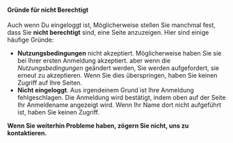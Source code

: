 ﻿#### Gründe für nicht Berechtigt
Auch wenn Du eingeloggt ist,
Möglicherweise stellen Sie manchmal fest, dass Sie **nicht berechtigt** sind, eine Seite anzuzeigen.
Hier sind einige häufige Gründe:
- **Nutzungsbedingungen** nicht akzeptiert. Möglicherweise haben Sie sie bei Ihrer ersten Anmeldung akzeptiert.
aber wenn die *Nutzungsbedingungen* geändert werden,
Sie werden aufgefordert, sie erneut zu akzeptieren.
Wenn Sie dies überspringen, haben Sie keinen Zugriff auf Ihre Seiten.
- **Nicht eingeloggt**. Aus irgendeinem Grund ist Ihre Anmeldung fehlgeschlagen.
Die Anmeldung wird bestätigt, indem oben auf der Seite Ihr Anmeldename angezeigt wird.
Wenn Ihr Name dort nicht aufgeführt ist, haben Sie keinen Zugriff.

**Wenn Sie weiterhin Probleme haben, zögern Sie nicht, uns zu kontaktieren.**

